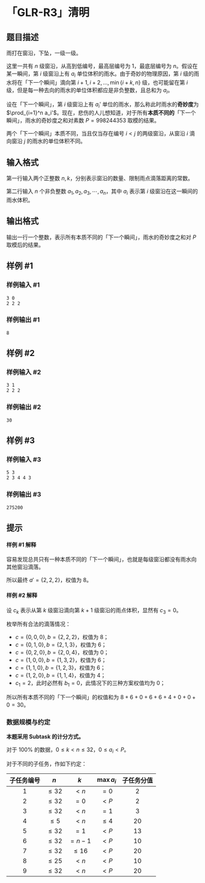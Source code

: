 # 「GLR-R3」清明

## 题目描述

雨打在窗沿，下坠，一级一级。

这里一共有 $n$ 级窗沿，从高到低编号，最高层编号为 $1$，最底层编号为 $n$。假设在某一瞬间，第 $i$ 级窗沿上有 $a_i$ 单位体积的雨水。由于奇妙的物理原因，第 $i$ 级的雨水将在「下一个瞬间」滴向第 $i+1,i+2,\dots,\min\{i+k,n\}$ 级，也可能留在第 $i$ 级，但是每一种去向的雨水的单位体积都应是非负整数，且总和为 $a_i$。

设在「下一个瞬间」，第 $i$ 级窗沿上有 $a_i'$ 单位的雨水，那么称此时雨水的**奇妙度**为 $\prod_{i=1}^n a_i'$。现在，悲伤的人儿想知道，对于所有**本质不同的**「下一个瞬间」，雨水的奇妙度之和对素数 $P=998244353$ 取模的结果。

两个「下一个瞬间」本质不同，当且仅当存在编号 $i<j$ 的两级窗沿，从窗沿 $i$ 滴向窗沿 $j$ 的雨水的单位体积不同。

## 输入格式

第一行输入两个正整数 $n,k$，分别表示窗沿的数量、限制雨点滴落距离的常数。

第二行输入 $n$ 个非负整数 $a_1,a_2,a_3,\cdots,a_n$，其中 $a_i$ 表示第 $i$ 级窗沿在这一瞬间的雨水体积。

## 输出格式

输出一行一个整数，表示所有本质不同的「下一个瞬间」，雨水的奇妙度之和对 $P$ 取模后的结果。

## 样例 #1

### 样例输入 #1
```
3 0
2 2 2
```

### 样例输出 #1

```
8
```

## 样例 #2

### 样例输入 #2
```
3 1
2 2 2
```

### 样例输出 #2

```
30
```

## 样例 #3

### 样例输入 #3
```
5 3
2 3 4 4 3
```

### 样例输出 #3

```
275200
```

## 提示

#### 样例 #1 解释

容易发现总共只有一种本质不同的「下一个瞬间」，也就是每级窗沿都没有雨水向其他窗沿滴落。

所以最终 $a'=\{2,2,2\}$，权值为 $8$。

#### 样例 #2 解释

设 $c_k$ 表示从第 $k$ 级窗沿滴向第 $k+1$ 级窗沿的雨点体积，显然有 $c_3=0$。

枚举所有合法的滴落情况：

- $c=\{0,0,0\},b=\{2,2,2\}$，权值为 $8$；
- $c=\{0,1,0\},b=\{2,1,3\}$，权值为 $6$；
- $c=\{0,2,0\},b=\{2,0,4\}$，权值为 $0$；
- $c=\{1,0,0\},b=\{1,3,2\}$，权值为 $6$；
- $c=\{1,1,0\},b=\{1,2,3\}$，权值为 $6$；
- $c=\{1,2,0\},b=\{1,1,4\}$，权值为 $4$；
- $c_1=2$，此时必然有 $b_1=0$，此情况下的三种方案权值均为 $0$；

所以所有本质不同的「下一个瞬间」的权值和为 $8+6+0+6+6+4+0+0+0=30$。

### 数据规模与约定

**本题采用 Subtask 的计分方式。**

对于 $100\%$ 的数据，$0\le k<n\le 32$，$0\le a_i<P$。

对于不同的子任务，作如下约定：

| 子任务编号 |   $n$   |   $k$   | $\max a_i$ | 子任务分值 |
| :--------: | :-----: | :-----: | :--------: | :--: |
|    $1$     | $\le32$ |  $<n$   |    $=0$    | $2$  |
|    $2$     | $\le32$ |  $=0$   |    $<P$    | $2$  |
|    $3$     | $\le32$ |  $<n$   |    $=1$    | $3$  |
|    $4$     | $\le5$  |  $<n$   |   $\le4$   | $20$ |
|    $5$     | $\le32$ |  $=1$   |    $<P$    | $13$ |
|    $6$     | $\le32$ | $=n-1$  |    $<P$    | $10$ |
|    $7$     | $\le32$ | $\le16$ |    $<P$    | $20$ |
|    $8$     | $\le25$ |  $<n$   |    $<P$    | $10$ |
|    $9$     | $\le32$ |  $<n$   |    $<P$    | $20$ |

